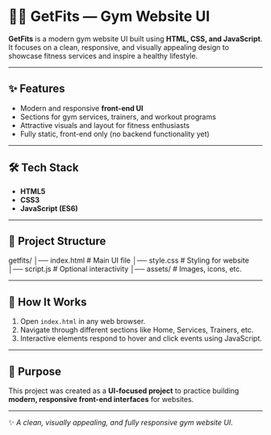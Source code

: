 # 🏋️‍♂️ GetFits — Gym Website UI  

**GetFits** is a modern gym website UI built using **HTML, CSS, and JavaScript**.  
It focuses on a clean, responsive, and visually appealing design to showcase fitness services and inspire a healthy lifestyle.  

---

## ✨ Features  
- Modern and responsive **front-end UI**  
- Sections for gym services, trainers, and workout programs  
- Attractive visuals and layout for fitness enthusiasts  
- Fully static, front-end only (no backend functionality yet)  

---

## 🛠️ Tech Stack  
- **HTML5**  
- **CSS3**  
- **JavaScript (ES6)**  

---

## 📂 Project Structure  
getfits/
│── index.html # Main UI file
│── style.css # Styling for website
│── script.js # Optional interactivity
│── assets/ # Images, icons, etc.


---

## 🚀 How It Works  
1. Open `index.html` in any web browser.  
2. Navigate through different sections like Home, Services, Trainers, etc.  
3. Interactive elements respond to hover and click events using JavaScript.  

---

## 🎯 Purpose  
This project was created as a **UI-focused project** to practice building **modern, responsive front-end interfaces** for websites.  

---
✨ *A clean, visually appealing, and fully responsive gym website UI.*  
